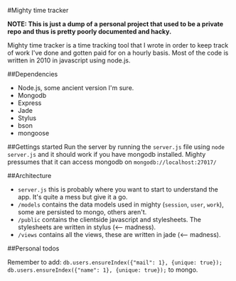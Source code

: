 #Mighty time tracker

**NOTE: This is just a dump of a personal project that used to be a private repo and thus is pretty poorly documented and hacky.**

Mighty time tracker is a time tracking tool that I wrote in order to keep track of work I've done and gotten paid for on a hourly basis. Most of the code is written in 2010 in javascript using node.js. 

##Dependencies
- Node.js, some ancient version I'm sure.
- Mongodb
- Express
- Jade
- Stylus
- bson
- mongoose

##Gettings started
Run the server by running the `server.js` file using `node server.js` and it should work if you have mongodb installed. Mighty pressumes that it can access mongodb on `mongodb://localhost:27017/`


##Architecture
- `server.js` this is probably where you want to start to understand the app. It's quite a mess but give it a go.
- `/models` contains the data models used in mighty (`session`, `user`, `work`), some are persisted to mongo, others aren't.
- `/public` contains the clientside javascript and stylesheets. The stylesheets are written in stylus (<-- madness). 
- `/views` contains all the views, these are written in jade (<-- madness).


##Personal todos

Remember to add:
`db.users.ensureIndex({"mail": 1}, {unique: true});`
`db.users.ensureIndex({"name": 1}, {unique: true});`
to mongo.
